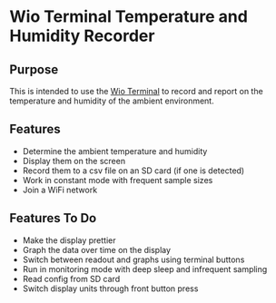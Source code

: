 # Wio Terminal Temperature and Humidity Recorder

## Purpose
This is intended to use the [Wio Terminal](https://www.seeedstudio.com/Wio-Terminal-p-4509.html) to record and report on the temperature
and humidity of the ambient environment.

## Features
- Determine the ambient temperature and humidity
- Display them on the screen
- Record them to a csv file on an SD card (if one is detected)
- Work in constant mode with frequent sample sizes
- Join a WiFi network


## Features To Do
- Make the display prettier
- Graph the data over time on the display
- Switch between readout and graphs using terminal buttons
- Run in monitoring mode with deep sleep and infrequent sampling
- Read config from SD card
- Switch display units through front button press
